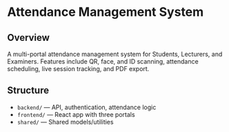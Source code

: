 # Attendance Management System

## Overview
A multi-portal attendance management system for Students, Lecturers, and Examiners. Features include QR, face, and ID scanning, attendance scheduling, live session tracking, and PDF export.

## Structure
- `backend/` — API, authentication, attendance logic
- `frontend/` — React app with three portals
- `shared/` — Shared models/utilities
